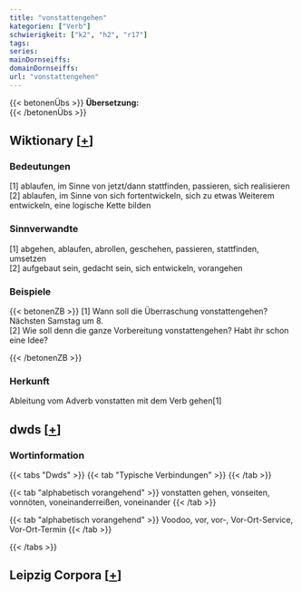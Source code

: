 ```yaml
---
title: "vonstattengehen"
kategorien: ["Verb"]
schwierigkeit: ["k2", "h2", "r17"]
tags:
series:
mainDornseiffs:
domainDornseiffs:
url: "vonstattengehen"
---
```


{{< betonenÜbs >}}
**Übersetzung:**  
{{< /betonenÜbs >}}

## Wiktionary [[+](https://de.wiktionary.org/wiki/vonstattengehen)]

### Bedeutungen
[1] ablaufen, im Sinne von jetzt/dann stattfinden, passieren, sich realisieren  
[2] ablaufen, im Sinne von sich fortentwickeln, sich zu etwas Weiterem entwickeln, eine logische Kette bilden  

### Sinnverwandte
[1] abgehen, ablaufen, abrollen, geschehen, passieren, stattfinden, umsetzen  
[2] aufgebaut sein, gedacht sein, sich entwickeln, vorangehen  

### Beispiele
{{< betonenZB >}}
[1] Wann soll die Überraschung vonstattengehen? Nächsten Samstag um 8.  
[2] Wie soll denn die ganze Vorbereitung vonstattengehen? Habt ihr schon eine Idee?  

{{< /betonenZB >}}
### Herkunft
Ableitung vom Adverb vonstatten mit dem Verb gehen[1]  



## dwds [[+](https://www.dwds.de/wb/vonstattengehen)]

### Wortinformation
{{< tabs "Dwds" >}}
{{< tab "Typische Verbindungen" >}}
{{< /tab >}}

{{< tab "alphabetisch vorangehend" >}}
vonstatten gehen, vonseiten, vonnöten, voneinanderreißen, voneinander
{{< /tab >}}

{{< tab "alphabetisch vorangehend" >}}
Voodoo, vor, vor-, Vor-Ort-Service, Vor-Ort-Termin
{{< /tab >}}

{{< /tabs >}}

## Leipzig Corpora [[+](https://corpora.uni-leipzig.de/en/res?word=vonstattengehen&corpusId=deu_newscrawl-public_2018)]

